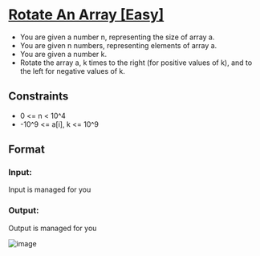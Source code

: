 # [ Rotate An Array [Easy]](https://nados.io/question/rotate-an-array)

- You are given a number n, representing the size of array a.
- You are given n numbers, representing elements of array a.
- You are given a number k.
- Rotate the array a, k times to the right (for positive values of k), and to the left for negative values of k.

##  Constraints
- 0 <= n < 10^4
- -10^9 <= a[i], k <= 10^9

##  Format

### Input:
Input is managed for you

### Output:
Output is managed for you

![image](https://user-images.githubusercontent.com/97858274/192087533-74346b71-d72e-4734-b2da-6d0bb68322c9.png)
